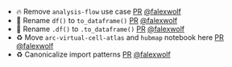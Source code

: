 - 🔥 Remove `analysis-flow` use case [PR](https://github.com/laminlabs/lamin-usecases/pull/213) [@falexwolf](https://github.com/falexwolf)
- 🚚 Rename `df()` to `to_dataframe()` [PR](https://github.com/laminlabs/lamin-usecases/pull/212) [@falexwolf](https://github.com/falexwolf)
- 🚚 Rename `.df()` to `.to_dataframe()` [PR](https://github.com/laminlabs/cellxgene-lamin/pull/132) [@falexwolf](https://github.com/falexwolf)
- ♻️ Move `arc-virtual-cell-atlas` and `hubmap` notebook here [PR](https://github.com/laminlabs/lamin-usecases/pull/209) [@falexwolf](https://github.com/falexwolf)
- ♻️ Canonicalize import patterns [PR](https://github.com/laminlabs/lamin-mlops/pull/31) [@falexwolf](https://github.com/falexwolf)
